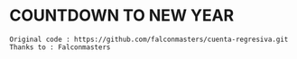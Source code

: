 # COUNTDOWN TO NEW YEAR

    Original code : https://github.com/falconmasters/cuenta-regresiva.git
    Thanks to : Falconmasters
